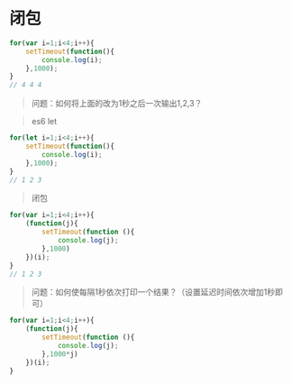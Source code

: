  # 闭包
 
 ```javascript
 for(var i=1;i<4;i++){
     setTimeout(function(){
         console.log(i);
     },1000);
 }
 // 4 4 4
```

 >问题：如何将上面的改为1秒之后一次输出1,2,3？
 
 >es6 let
 ```javascript
 for(let i=1;i<4;i++){
     setTimeout(function(){
         console.log(i);
     },1000);
 }
 // 1 2 3
```

>闭包
 ```javascript
 for(var i=1;i<4;i++){
     (function(j){
         setTimeout(function (){
             console.log(j);
         },1000)
     })(i);
 }
 // 1 2 3
```


 >问题：如何使每隔1秒依次打印一个结果？（设置延迟时间依次增加1秒即可）
```javascript
for(var i=1;i<4;i++){
    (function(j){
        setTimeout(function (){
            console.log(j);
        },1000*j)
    })(i);
}
```
